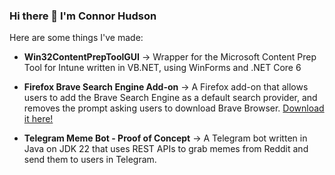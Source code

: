 ### Hi there 👋 I'm Connor Hudson

Here are some things I've made:

- **Win32ContentPrepToolGUI** -> Wrapper for the Microsoft Content Prep Tool for Intune written in VB.NET, using WinForms and .NET Core 6

- **Firefox Brave Search Engine Add-on** -> A Firefox add-on that allows users to add the Brave Search Engine as a default search provider, and removes the prompt asking users to download Brave Browser. [Download it here!](https://addons.mozilla.org/en-US/firefox/addon/brave-search-engine/)

- **Telegram Meme Bot - Proof of Concept** -> A Telegram bot written in Java on JDK 22 that uses REST APIs to grab memes from Reddit and send them to users in Telegram.
